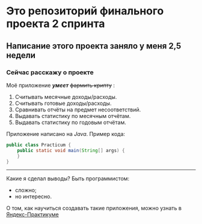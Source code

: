 # Это репозиторий финального проекта 2 спринта 
## Написание этого проекта заняло у меня 2,5 недели 
### Сейчас расскажу о проекте 

Моё приложение **_умеет_** ~~фармить крипту~~ :
1. Считывать месячные доходы/расходы.
2. Считывать готовые доходы/расходы.
3. Сравнивать отчёты на предмет несоответствий.
4. Выдавать статистику по месячным отчётам.
5. Выдавать статистику по годовым отчётам.

Приложение написано на *Java*. Пример кода: 
```java
public class Practicum {
    public static void main(String[] args) {
    }
}
```
_______
Какие я сделал выводы? Быть программистом: 
* сложно; 
* но интересно.

О том, как научиться создавать такие приложения, можно узнать в [Яндекс-Практикуме](https://practicum.yandex.ru/java-developer/ "Тут учат Java!")
